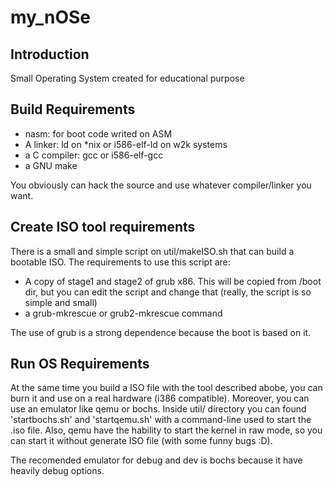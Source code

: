 my_nOSe
=======

## Introduction
Small Operating System created for educational purpose

## Build Requirements
* nasm: for boot code writed on ASM
* A linker: ld on *nix or i586-elf-ld on w2k systems
* a C compiler: gcc or i586-elf-gcc
* a GNU make

You obviously can hack the source and use whatever compiler/linker you want.

## Create ISO tool requirements
There is a small and simple script on util/makeISO.sh that can build a bootable ISO. The requirements to use this script are:
* A copy of stage1 and stage2 of grub x86. This will be copied from /boot dir, but you can edit the script and change that (really, the script is so simple and small)
* a grub-mkrescue or grub2-mkrescue command

The use of grub is a strong dependence because the boot is based on it.


## Run OS Requirements
At the same time you build a ISO file with the tool described abobe, you can burn it and use on a real hardware (i386 compatible). Moreover, you can use an emulator like qemu or bochs. Inside util/ directory you can found 'startbochs.sh' and 'startqemu.sh' with a command-line used to start the .iso file. Also, qemu have the hability to start the kernel in raw mode, so you can start it without generate ISO file (with some funny bugs :D).

The recomended emulator for debug and dev is bochs because it have heavily debug options.
